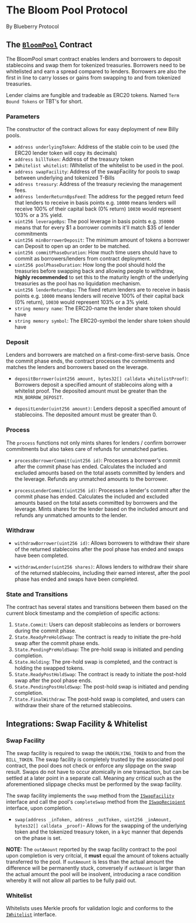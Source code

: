 # The Bloom Pool Protocol
By Blueberry Protocol

## The [`BloomPool`](src/BloomPool.sol) Contract

The BloomPool smart contract enables lenders and borrowers to deposit stablecoins and swap them for
tokenized treasuries. Borrowers need to be whitelisted and earn a spread compared to lenders.
Borrowers are also the first in line to carry losses or gains from swapping to and from tokenized treasuries.

Lender claims are fungible and tradeable as ERC20 tokens. Named `Term Bound Tokens` or TBT's for short.

### Parameters
The constructor of the contract allows for easy deployment of new Billy pools.
- `address underlyingToken`: Address of the stable coin to be used (the ERC20 lender token will copy its decimals)
- `address billToken`: Address of the treasury token
- `IWhitelist whitelist`: IWhitelist of the whitelist to be used in the pool.
- `address swapFacility`: Address of the swapFacility for pools to swap between
  underlying and tokenized T-Bills
- `address treasury`: Address of the treasury recieving the management fees.
- `address lenderReturnBpsFeed`: The address for the pegged return feed that lenders to receive
  in basis points e.g. `10000` means lenders will receive 100% of their capital back (0% return) `10030` 
  would represent 103% or a 3% yield.
- `uint256 leverageBps`: The pool leverage in basis points e.g. `350000` means that for
  every $1 a borrower commits it'll match $35 of lender commitments 
- `uint256 minBorrowerDeposit`: The minimum amount of tokens a borrower can Deposit to open up an order to be matched. 
- `uint256 commitPhaseDuration`: How much time users should have to commit as borrowers/lenders from contract deployment.
- `uint256 poolPhaseDuration`: How long the pool should hold the treasuries before swapping back and
  allowing people to withdraw, **highly recommended** to set this to the maturity length of the
  underlying treasuries as the pool has no liquidation mechanism.
- `uint256 lenderReturnBps`: The fixed return lenders are to receive in basis points e.g. `10000`
  means lenders will receive 100% of their capital back (0% return), `10030` would
  represent 103% or a 3% yield.
- `string memory name`: The ERC20-name the lender share token should have
- `string memory symbol`: The ERC20-symbol the lender share token should have

### Deposit

Lenders and borrowers are matched on a first-come-first-serve basis. Once the commit phase ends, the
contract processes the commitments and matches the lenders and borrowers based on the leverage.

- `depositBorrower(uint256 amount, bytes32[] calldata whitelistProof)`: Borrowers deposit a specified
  amount of stablecoins along with a whitelist proof. The deposited amount must be greater than the
  `MIN_BORROW_DEPOSIT`.

- `depositLender(uint256 amount)`: Lenders deposit a specified amount of stablecoins. The deposited
  amount must be greater than 0.

### Process

The `process` functions not only mints shares for lenders / confirm borrower commitments but also takes care
of refunds for unmatched parties.

- `processBorrowerCommit(uint256 id)`: Processes a borrower's commit after the commit phase has
  ended. Calculates the included and excluded amounts based on the total assets committed by lenders
  and the leverage. Refunds any unmatched amounts to the borrower.

- `processLenderCommit(uint256 id)`: Processes a lender's commit after the commit phase has ended.
  Calculates the included and excluded amounts based on the total assets committed by borrowers and
  the leverage. Mints shares for the lender based on the included amount and refunds any unmatched
  amounts to the lender.

### Withdraw

- `withdrawBorrower(uint256 id)`: Allows borrowers to withdraw their share of the returned stablecoins
  after the pool phase has ended and swaps have been completed.

- `withdrawLender(uint256 shares)`: Allows lenders to withdraw their share of the returned
  stablecoins, including their earned interest, after the pool phase has ended and swaps have been
  completed.


### State and Transitions

The contract has several states and transitions between them based on the current block timestamp and the completion of specific actions:

1. `State.Commit`: Users can deposit stablecoins as lenders or borrowers during the commit phase.
2. `State.ReadyPreHoldSwap`: The contract is ready to initiate the pre-hold swap after the commit phase ends.
3. `State.PendingPreHoldSwap`: The pre-hold swap is initiated and pending completion.
4. `State.Holding`: The pre-hold swap is completed, and the contract is holding the swapped tokens.
5. `State.ReadyPostHoldSwap`: The contract is ready to initiate the post-hold swap after the pool phase ends.
6. `State.PendingPostHoldSwap`: The post-hold swap is initiated and pending completion.
7. `State.FinalWithdraw`: The post-hold swap is completed, and users can withdraw their share of the returned stablecoins.

## Integrations: Swap Facility & Whitelist

### Swap Facility

The swap facility is required to swap the `UNDERLYING_TOKEN` to and from the `BILL_TOKEN`. The swap
facility is completely trusted by the associated pool contract, the pool does not check or enforce
any slippage on the swap result. Swaps do not have to occur atomically in one transaction, but can
be settled at a later point in a separate call. Meaning any critical such as the aforementioned
slippage checks must be performed by the swap facility.

The swap facility implements the `swap` method from the [`ISwapFacility`](src/interfaces/ISwapFacility.sol)
interface and call the pool's `completeSwap` method from the [`ISwapRecipient`](src/interfaces/ISwapRecipient.sol)
interface, upon completion.

- `swap(address _inToken, address _outToken, uint256 _inAmount, bytes32[] calldata _proof)`- Allows for the swapping of the underlying token and the tokenized treasury token, in a kyc manner that depends on the phase is set.  

**NOTE:** The `outAmount` reported by the swap facility contract to the pool upon completion is very
critcial, it **must** equal the amount of tokens actually transferred to the pool. If `outAmount`
is less than the actual amount the difference will be permanently stuck, conversely if `outAmount`
is larger than the actual amount the pool will be insolvent, introducing a race condition whereby
it will not allow all parties to be fully paid out.

### Whitelist

Whitelists uses Merkle proofs for validation logic and conforms to the [`IWhitelist`](src/interfaces/IWhitelist.sol)
interface. 

